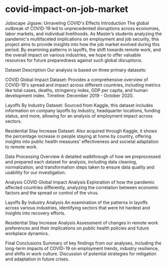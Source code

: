# covid-impact-on-job-market
Jobscape Jigsaw: Unraveling COVID's Effects Introduction The global outbreak of COVID-19 led to unprecedented disruptions across economies, labor markets, and individual livelihoods. As Master’s students analyzing the pandemic's multifaceted implications on employment and job security, this project aims to provide insights into how the job market evolved during this period. By examining patterns in layoffs, the shift towards remote work, and the overall impact on various industries, we hope to offer valuable resources for future preparedness against such global disruptions.

Dataset Description Our analysis is based on three primary datasets:

COVID Global Impact Dataset: Provides a comprehensive overview of COVID-19's spread and impact across different countries, including metrics like total cases, deaths, stringency index, GDP per capita, and human development index. Timeline: December 2019 - October 2020.

Layoffs By Industry Dataset: Sourced from Kaggle, this dataset includes information on company layoffs by industry, headquarter locations, funding status, and more, allowing for an analysis of employment impact across sectors.

Residential Stay Increase Dataset: Also acquired through Kaggle, it shows the percentage increase in people staying at home by country, offering insights into public health measures' effectiveness and societal adaptation to remote work.

Data Processing Overview A detailed walkthrough of how we preprocessed and prepared each dataset for analysis, including data cleaning, normalization, and transformation steps taken to ensure data quality and usability for our investigation.

Analysis COVID Global Impact Analysis Exploration of how the pandemic affected countries differently, analyzing the correlation between economic factors and the spread or control of the virus.

Layoffs By Industry Analysis An examination of the patterns in layoffs across various industries, identifying sectors that were hit hardest and insights into recovery efforts.

Residential Stay Increase Analysis Assessment of changes in remote work preferences and their implications on public health policies and future workplace dynamics.

Final Conclusions Summary of key findings from our analyses, including the long-term impacts of COVID-19 on employment trends, industry resilience, and shifts in work culture. Discussion of potential strategies for mitigation and adaptation in future crises.
